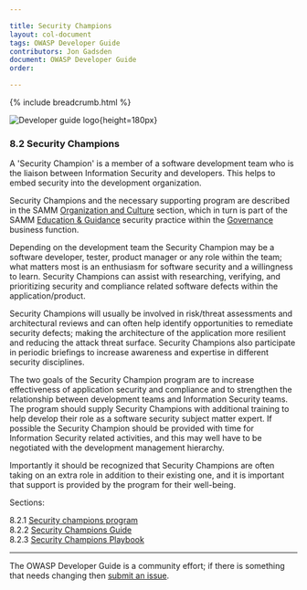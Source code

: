 ```yaml
---

title: Security Champions
layout: col-document
tags: OWASP Developer Guide
contributors: Jon Gadsden
document: OWASP Developer Guide
order:

---
```


{% include breadcrumb.html %}

![Developer guide logo](../../../assets/images/dg_logo_bbd.png "OWASP Developer Guide"){height=180px}

### 8.2 Security Champions

A 'Security Champion' is a member of a software development team who is
the liaison between Information Security and developers.
This helps to embed security into the development organization.

Security Champions and the necessary supporting program are described in
the SAMM [Organization and Culture][sammgegtb] section,
which in turn is part of the SAMM [Education & Guidance][sammgeg] security practice
within the [Governance][sammg] business function.

Depending on the development team the Security Champion may be a software developer, tester, product manager
or any role within the team; what matters most is an enthusiasm for software security and a willingness to learn.
Security Champions can assist with researching, verifying,
and prioritizing security and compliance related software defects within the application/product.

Security Champions will usually be involved in risk/threat assessments and architectural reviews
and can often help identify opportunities to remediate security defects;
making the architecture of the application more resilient and reducing the attack threat surface.
Security Champions also participate in periodic briefings to increase awareness
and expertise in different security disciplines.

The two goals of the Security Champion program are to increase effectiveness of application security and compliance
and to strengthen the relationship between development teams and Information Security teams.
The program should supply Security Champions with additional training
to help develop their role as a software security subject matter expert.
If possible the Security Champion should be provided with time for Information Security related activities,
and this may well have to be negotiated with the development management hierarchy.

Importantly it should be recognized that Security Champions are often taking on an extra role
in addition to their existing one, and it is important that support is provided by the program for their well-being.

Sections:

8.2.1 [Security champions program](#security-champions-program)  
8.2.2 [Security Champions Guide](#security-champions-guide)  
8.2.3 [Security Champions Playbook](#security-champions-playbook)  

----

The OWASP Developer Guide is a community effort; if there is something that needs changing then [submit an issue][issue1020].

[issue1020]: https://github.com/OWASP/www-project-developer-guide/issues/new?labels=enhancement&template=request.md&title=Update:%2010-culture-process/02-security-champions/00-toc
[sammg]: https://owaspsamm.org/model/governance/
[sammgeg]: https://owaspsamm.org/model/governance/education-and-guidance/
[sammgegtb]: https://owaspsamm.org/model/governance/education-and-guidance/stream-b/
